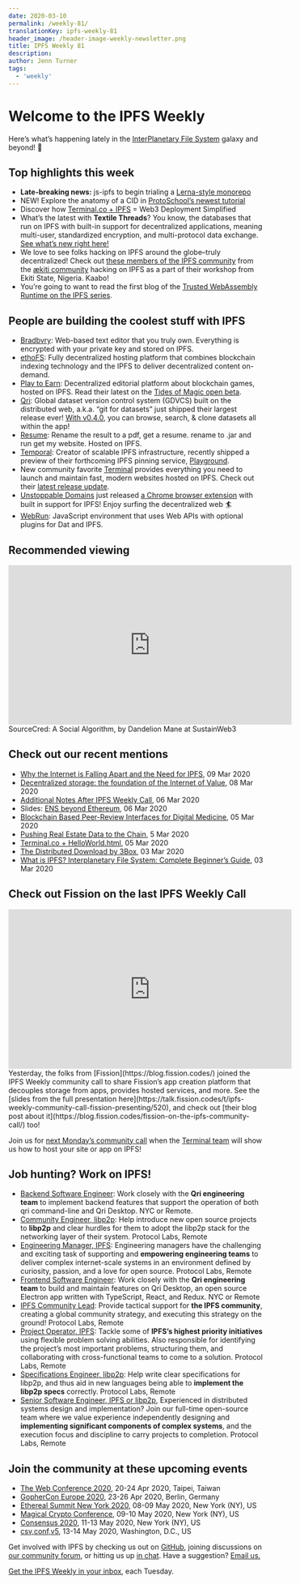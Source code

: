 ```yaml
---
date: 2020-03-10
permalink: /weekly-81/
translationKey: ipfs-weekly-81
header_image: /header-image-weekly-newsletter.png
title: IPFS Weekly 81
description:
author: Jenn Turner
tags:
  - 'weekly'
---
```


# Welcome to the IPFS Weekly

Here’s what’s happening lately in the [InterPlanetary File System](https://ipfs.io/) galaxy and beyond! 🚀

## Top highlights this week

- **Late-breaking news:** js-ipfs to begin trialing a [Lerna-style monorepo](https://github.com/ipfs/js-ipfs/issues/2877)
- NEW! Explore the anatomy of a CID in [ProtoSchool’s newest tutorial](https://blog.ipfs.io/2020-03-04-protoschool-tutorial-anatomy-of-a-cid/)
- Discover how [Terminal.co + IPFS](https://blog.terminal.co/posts/Terminal+IPFS) = Web3 Deployment Simplified
- What’s the latest with **Textile Threads**? You know, the databases that run on IPFS with built-in support for decentralized applications, meaning multi-user, standardized encryption, and multi-protocol data exchange. [See what’s new right here!](https://blog.textile.io/textile-threads-progress-report-march-2020/)
- We love to see folks hacking on IPFS around the globe–truly decentralized! Check out [these members of the IPFS community](https://twitter.com/aeternity/status/1237030560444420098) from the [ækiti community](https://aekiti.com/) hacking on IPFS as a part of their workshop from Ekiti State, Nigeria. Kaabo!
- You’re going to want to read the first blog of the [Trusted WebAssembly Runtime on the IPFS series](https://medium.com/@pushbar/0-of-n-cover-letter-of-the-trusted-webassembly-runtime-on-ipfs-12a4fd8c4338).

## People are building the coolest stuff with IPFS

- [Bradbvry](https://bradbvry.now.sh/home): Web-based text editor that you truly own. Everything is encrypted with your private key and stored on IPFS.
- [ethoFS](https://ethofs.com/): Fully decentralized hosting platform that combines blockchain indexing technology and the IPFS to deliver decentralized content on-demand.
- [Play to Earn](http://www.playtoearn.online/): Decentralized editorial platform about blockchain games, hosted on IPFS. Read their latest on the [Tides of Magic open beta](https://medium.com/play-to-earn/tides-of-magic-launched-open-beta-6868a8d2fc05).
- [Qri](https://qri.io/): Global dataset version control system (GDVCS) built on the distributed web, a.k.a. “git for datasets” just shipped their largest release ever! [With v0.4.0](https://github.com/qri-io/desktop/releases/tag/v0.4.0), you can browse, search, & clone datasets all within the app!
- [Resume](https://github.com/denzuko/resume): Rename the result to a pdf, get a resume. rename to .jar and run get my website. Hosted on IPFS.
- [Temporal](https://temporal.cloud/): Creator of scalable IPFS infrastructure, recently shipped a preview of their forthcoming IPFS pinning service, [Playground](https://play2.temporal.cloud/).
- New community favorite [Terminal](https://terminal.co/) provides everything you need to launch and maintain fast, modern websites hosted on IPFS. Check out their [latest release update](https://blog.terminal.co/posts/Release-update-1).
- [Unstoppable Domains](https://unstoppabledomains.com/) just released [a Chrome browser extension](https://unstoppabledomains.com/extension) with built in support for IPFS! Enjoy surfing the decentralized web 🏄
- [WebRun](https://github.com/RangerMauve/webrun): JavaScript environment that uses Web APIs with optional plugins for Dat and IPFS.

## Recommended viewing

<iframe width="560" height="315" src="https://www.youtube.com/embed/yVTqRLekRl4" frameborder="0" allow="accelerometer; autoplay; encrypted-media; gyroscope; picture-in-picture" allowfullscreen></iframe>
<br>
SourceCred: A Social Algorithm, by Dandelion Mane at SustainWeb3

## Check out our recent mentions

- [Why the Internet is Falling Apart and the Need for IPFS](https://codeclimbing.com/why-the-internet-is-falling-apart-and-the-need-for-ipfs/), 09 Mar 2020
- [Decentralized storage: the foundation of the Internet of Value](https://www.criptonoticias.com/redes-protocolos/almacenamiento-descentralizado-base-internet-valor/), 08 Mar 2020
- [Additional Notes After IPFS Weekly Call](https://blog.aira.life/additional-notes-after-ipfs-weekly-call-87111f10e8bd), 06 Mar 2020
- Slides: [ENS beyond Ethereum](https://speakerdeck.com/makoto_inoue/ens-beyond-ethereum), 06 Mar 2020
- [Blockchain Based Peer-Review Interfaces for Digital Medicine](https://www.frontiersin.org/articles/10.3389/fbloc.2020.00008/full), 05 Mar 2020
- [Pushing Real Estate Data to the Chain](https://medium.com/realtplatform/pushing-real-estate-data-to-the-chain-98d8f1429e99), 5 Mar 2020
- [Terminal.co + HelloWorld.html](https://blog.terminal.co/posts/terminal+helloWorld), 05 Mar 2020
- [The Distributed Download by 3Box](https://medium.com/3box/the-distributed-download-11cef378cbcc), 03 Mar 2020
- [What is IPFS? Interplanetary File System: Complete Beginner’s Guide](https://blockonomi.com/interplanetary-file-system/), 03 Mar 2020

## Check out Fission on the last IPFS Weekly Call

<iframe width="560" height="315" src="https://www.youtube.com/embed/wvmZj7IE9Bo" frameborder="0" allow="accelerometer; autoplay; encrypted-media; gyroscope; picture-in-picture" allowfullscreen></iframe>
<br>
Yesterday, the folks from [Fission](https://blog.fission.codes/) joined the IPFS Weekly community call to share Fission’s app creation platform that decouples storage from apps, provides hosted services, and more. See the [slides from the full presentation here](https://talk.fission.codes/t/ipfs-weekly-community-call-fission-presenting/520), and check out [their blog post about it](https://blog.fission.codes/fission-on-the-ipfs-community-call/) too!

Join us for [next Monday’s community call](https://github.com/ipfs/team-mgmt#-ipfs-weekly-call--formerly-known-as-ipfs-all-hands-call) when the [Terminal team](https://terminal.co/) will show us how to host your site or app on IPFS!

## Job hunting? Work on IPFS!

- [Backend Software Engineer](https://qri.io/jobs/job-backend-software-engineer): Work closely with the **Qri engineering team** to implement backend features that support the operation of both qri command-line and Qri Desktop. NYC or Remote.
- [Community Engineer, libp2p](https://jobs.lever.co/protocol/0afd449f-b292-42b4-abfd-af26415b796b): Help introduce new open source projects to **libp2p** and clear hurdles for them to adopt the libp2p stack for the networking layer of their system. Protocol Labs, Remote
- [Engineering Manager, IPFS](https://jobs.lever.co/protocol/3f0787e8-58b3-4122-a1ea-424561d2658f): Engineering managers have the challenging and exciting task of supporting and **empowering engineering teams** to deliver complex internet-scale systems in an environment defined by curiosity, passion, and a love for open source. Protocol Labs, Remote
- [Frontend Software Engineer](https://qri.io/jobs/job-frontend-software-engineer): Work closely with the **Qri engineering team** to build and maintain features on Qri Desktop, an open source Electron app written with TypeScript, React, and Redux. NYC or Remote
- [IPFS Community Lead](https://jobs.lever.co/protocol/71c4a9b9-af90-4ce9-9dba-8b72507997bf): Provide tactical support for **the IPFS community**, creating a global community strategy, and executing this strategy on the ground! Protocol Labs, Remote
- [Project Operator, IPFS](https://jobs.lever.co/protocol/135cecff-ecc4-49ca-b516-61b63fd4d9ef): Tackle some of **IPFS’s highest priority initiatives** using flexible problem solving abilities. Also responsible for identifying the project’s most important problems, structuring them, and collaborating with cross-functional teams to come to a solution. Protocol Labs, Remote
- [Specifications Engineer, libp2p](https://jobs.lever.co/protocol/0ee37e17-5fb3-4b0f-8559-e5fca363e268): Help write clear specifications for libp2p, and thus aid in new languages being able to **implement the libp2p specs** correctly. Protocol Labs, Remote
- [Senior Software Engineer, IPFS or libp2p](https://jobs.lever.co/protocol/82793e56-124f-484c-bf13-357ef0b45bc6), Experienced in distributed systems design and implementation? Join our full-time open-source team where we value experience independently designing and **implementing significant components of complex systems**, and the execution focus and discipline to carry projects to completion. Protocol Labs, Remote

## Join the community at these upcoming events

- [The Web Conference 2020](https://www2020.thewebconf.org/), 20-24 Apr 2020, Taipei, Taiwan
- [GopherCon Europe 2020](https://gophercon.berlin/), 23-26 Apr 2020, Berlin, Germany
- [Ethereal Summit New York 2020](https://www.etherealsummit.com/), 08-09 May 2020, New York (NY), US
- [Magical Crypto Conference](https://www.magicalcryptoconference.com/2020-nyc#countdown), 09-10 May 2020, New York (NY), US
- [Consensus 2020](https://www.coindesk.com/events/consensus-2020), 11-13 May 2020, New York (NY), US
- [csv,conf,v5](https://csvconf.com/), 13-14 May 2020, Washington, D.C., US

Get involved with IPFS by checking us out on [GitHub](https://github.com/ipfs), joining discussions on [our community forum](https://discuss.ipfs.io/), or hitting us up [in chat](https://riot.im/app/#/room/#ipfs:matrix.org). Have a suggestion? [Email us.](mailto:newsletter@ipfs.io)

[Get the IPFS Weekly in your inbox](https://ipfs.us4.list-manage.com/subscribe?u=25473244c7d18b897f5a1ff6b&id=cad54b2230), each Tuesday.
